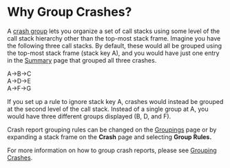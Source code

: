 # Why Group Crashes?

A [crash group](../bugsplat-terminology.md#crash-groups) lets you organize a set of call stacks using some level of the call stack hierarchy other than the top-most stack frame. Imagine you have the following three call stacks. By default, these would all be grouped using the top-most stack frame (stack key A), and you would have just one entry in the [Summary](https://app.bugsplat.com/v2/summary) page that grouped all three crashes.

A->B->C\
A->D->E\
A->F->G

If you set up a rule to ignore stack key A, crashes would instead be grouped at the second level of the call stack. Instead of a single group at A, you would have three different groups displayed (B, D, and F).

Crash report grouping rules can be changed on the [Groupings](https://app.bugsplat.com/v2/settings/database/grouping) page or by expanding a stack frame on the **Crash** page and selecting **Group Rules.**&#x20;

For more information on how to group crash reports, please see [Grouping Crashes](../../introduction/development/grouping-crashes.md).

